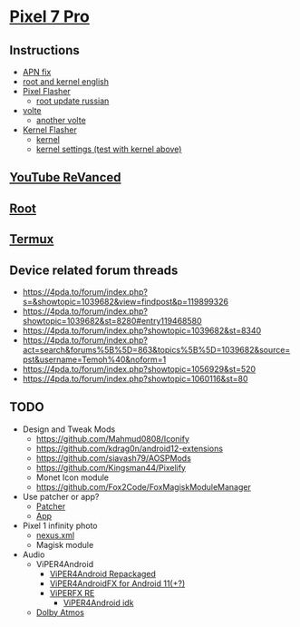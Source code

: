 # [Pixel 7 Pro](../)
## Instructions
- [APN fix](https://4pda.to/forum/index.php?showtopic=1030072&st=11920#entry117115914)
- [root and kernel english](https://forum.xda-developers.com/t/unlock-bootloader-root-pixel-7-pro-cheetah-safetynet.4502805/)
- [Pixel Flasher](https://github.com/badabing2005/PixelFlasher)
    - [root update russian](https://4pda.to/forum/index.php?s=&showtopic=1056929&view=findpost&p=118756051)
- [volte](https://4pda.to/forum/index.php?showtopic=1039682&view=findpost&p=118422509)
    - [another volte](https://github.com/swangjang/Pixel-Redbull-Carrier-Patch)
- [Kernel Flasher](https://github.com/capntrips/KernelFlasher)
    - [kernel](https://forum.xda-developers.com/t/kernel-19-12-2022-android-13-0-0-stable-kirisakura-1-2-1-for-pixel-7-pro-aka-pantah.4509795/)
    - [kernel settings (test with kernel above)](https://forum.xda-developers.com/t/optimise-stock-kernel-scheduler-governor-setting.4544447/)
## [YouTube ReVanced](revanced.md)
## [Root](root.md)
## [Termux](termux.md)
## Device related forum threads
- https://4pda.to/forum/index.php?s=&showtopic=1039682&view=findpost&p=119899326
- https://4pda.to/forum/index.php?showtopic=1039682&st=8280#entry119468580
- https://4pda.to/forum/index.php?showtopic=1039682&st=8340
- https://4pda.to/forum/index.php?act=search&forums%5B%5D=863&topics%5B%5D=1039682&source=pst&username=Temoh%40&noform=1
- https://4pda.to/forum/index.php?showtopic=1056929&st=520
- https://4pda.to/forum/index.php?showtopic=1060116&st=80
## TODO
- Design and Tweak Mods
    - https://github.com/Mahmud0808/Iconify
    - https://github.com/kdrag0n/android12-extensions
    - https://github.com/siavash79/AOSPMods
    - https://github.com/Kingsman44/Pixelify
    - Monet Icon module
    - https://github.com/Fox2Code/FoxMagiskModuleManager
- Use patcher or app?
    - [Patcher](https://github.com/jacopotediosi/GoogleDialerMod)
    - [App](https://play.google.com/store/apps/details?id=com.catalinagroup.callrecorder)
- Pixel 1 infinity photo
    - [nexus.xml](https://4pda.to/forum/index.php?s=&showtopic=915369&view=findpost&p=112909048)
    - Magisk module
- Audio
    - ViPER4Android
        - [ViPER4Android Repackaged](https://github.com/programminghoch10/ViPER4AndroidRepackaged)
        - [ViPER4AndroidFX for Android 11(+?)](https://4pda.to/forum/index.php?showtopic=405989&st=28900#entry100832014)
        - [ViPERFX RE](https://github.com/AndroidAudioMods/ViPERFX_RE)
            - [ViPER4Android idk](https://github.com/AndroidAudioMods/ViPER4Android)
    - [Dolby Atmos](https://gitlab.com/magisk-module/dolby-atmos-moto-g52-magisk-module)
